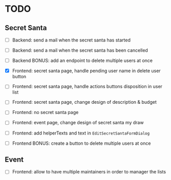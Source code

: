 # TODO

## Secret Santa

- [ ] Backend: send a mail when the secret santa has started
- [ ] Backend: send a mail when the secret santa has been cancelled
- [ ] Backend BONUS: add an endpoint to delete multiple users at once

- [x] Frontend: secret santa page, handle pending user name in delete user button
- [ ] Frontend: secret santa page, handle actions buttons disposition in user list
- [ ] Frontend: secret santa page, change design of description & budget
- [ ] Frontend: no secret santa page
- [ ] Frontend: event page, change design of secret santa my draw
- [ ] Frontend: add helperTexts and text in `EditSecretSantaFormDialog`
- [ ] Frontend BONUS: create a button to delete multiple users at once

## Event

- [ ] Frontend: allow to have multiple maintainers in order to manager the lists
